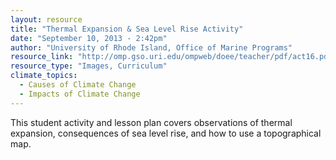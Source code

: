 ```yaml
---
layout: resource
title: "Thermal Expansion & Sea Level Rise Activity"
date: "September 10, 2013 - 2:42pm"
author: "University of Rhode Island, Office of Marine Programs"
resource_link: "http://omp.gso.uri.edu/ompweb/doee/teacher/pdf/act16.pdf"
resource_type: "Images, Curriculum"
climate_topics:
  - Causes of Climate Change
  - Impacts of Climate Change
---
```


This student activity and lesson plan covers observations of thermal expansion, consequences of sea level rise, and how to use a topographical map.
